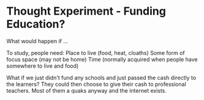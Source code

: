 Thought Experiment - Funding Education?
==================

What would happen if ...


To study, people need:
    Place to live (food, heat, cloaths)
    Some form of focus space (may not be home)
    Time (normally acquired when people have somewhere to live and food)

What if we just didn't fund any schools and just passed the cash directly to the learners? They could then choose to give their cash to professional teachers. Most of them a quaks anyway and the internet exists.

